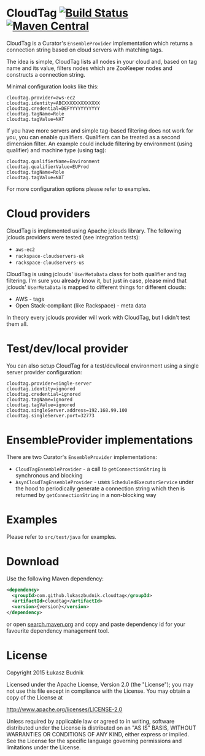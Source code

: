 # CloudTag [![Build Status](https://travis-ci.org/lukaszbudnik/cloudtag.svg?branch=master)](https://travis-ci.org/lukaszbudnik/cloudtag) [![Maven Central](https://maven-badges.herokuapp.com/maven-central/com.github.lukaszbudnik.cloudtag/cloudtag/badge.svg?style=flat)](https://maven-badges.herokuapp.com/maven-central/com.github.lukaszbudnik.cloudtag/cloudtag)

CloudTag is a Curator's `EnsembleProvider` implementation which returns a connection string based on cloud servers with matching tags.

The idea is simple, CloudTag lists all nodes in your cloud and, based on tag name and its value, filters nodes which
are ZooKeeper nodes and constructs a connection string.

Minimal configuration looks like this:

```
cloudtag.provider=aws-ec2
cloudtag.identity=ABCXXXXXXXXXXXXX
cloudtag.credential=DEFYYYYYYYYYYY
cloudtag.tagName=Role
cloudtag.tagValue=NAT
```

If you have more servers and simple tag-based filtering does not work for you, you can enable qualifiers.
Qualifiers can be treated as a second dimension filter. An example could include filtering by environment
(using qualifier) and machine type (using tag):

```
cloudtag.qualifierName=Environment
cloudtag.qualifierValue=EUProd
cloudtag.tagName=Role
cloudtag.tagValue=NAT
```

For more configuration options please refer to examples.

# Cloud providers

CloudTag is implemented using Apache jclouds library. The following jclouds providers were tested (see integration tests):

* `aws-ec2`
* `rackspace-cloudservers-uk`
* `rackspace-cloudservers-us`

CloudTag is using jclouds' `UserMetaData` class for both qualifier and tag filtering. I'm sure you already know it,
but just in case, please mind that jclouds' `UserMetaData` is mapped to different things for different clouds:

* AWS - tags
* Open Stack-compliant (like Rackspace) - meta data

In theory every jclouds provider will work with CloudTag, but I didn't test them all.

# Test/dev/local provider

You can also setup CloudTag for a test/dev/local environment using a single server provider configuration:

```
cloudtag.provider=single-server
cloudtag.identity=ignored
cloudtag.credential=ignored
cloudtag.tagName=ignored
cloudtag.tagValue=ignored
cloudtaq.singleServer.address=192.168.99.100
cloudtag.singleServer.port=32773
```

# EnsembleProvider implementations

There are two Curator's `EnsembleProvider` implementations:

 * `CloudTagEnsembleProvider` - a call to `getConnectionString` is synchronous and blocking
 * `AsynCloudTagEnsembleProvider` - uses `ScheduledExecutorService` under the hood to periodically generate
a connection string which then is returned by `getConnectionString` in a non-blocking way

# Examples

Please refer to `src/test/java` for examples.

# Download

Use the following Maven dependency:

```xml
<dependency>
  <groupId>com.github.lukaszbudnik.cloudtag</groupId>
  <artifactId>cloudtag</artifactId>
  <version>{version}</version>
</dependency>
```

or open [search.maven.org](http://search.maven.org/#search|ga|1|com.github.lukaszbudnik.cloudtag)
and copy and paste dependency id for your favourite dependency management tool.


# License

Copyright 2015 Łukasz Budnik

Licensed under the Apache License, Version 2.0 (the "License");
you may not use this file except in compliance with the License.
You may obtain a copy of the License at

   <http://www.apache.org/licenses/LICENSE-2.0>

Unless required by applicable law or agreed to in writing, software
distributed under the License is distributed on an "AS IS" BASIS,
WITHOUT WARRANTIES OR CONDITIONS OF ANY KIND, either express or implied.
See the License for the specific language governing permissions and
limitations under the License.

